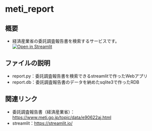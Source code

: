 # meti_report
## 概要
- 経済産業省の委託調査報告書を検索するサービスです。 [![Open in Streamlit](https://static.streamlit.io/badges/streamlit_badge_black_white.svg)](https://share.streamlit.io/malo21st/meti_report/main/report.py)
## ファイルの説明
- report.py：委託調査報告書を検索できるstreamlitで作ったWebアプリ
- report.db：委託調査報告書のデータを納めたsqlite3で作ったRDB
## 関連リンク
- 委託調査報告書（経済産業省）：https://www.meti.go.jp/topic/data/e90622aj.html
- streamlit：https://streamlit.io/
